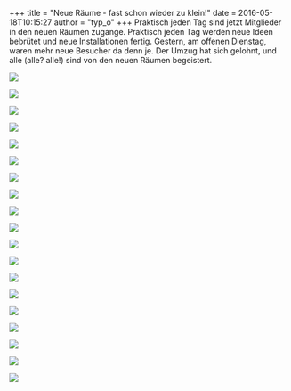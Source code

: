 +++
title = "Neue Räume - fast schon wieder zu klein!"
date = 2016-05-18T10:15:27
author = "typ_o"
+++
Praktisch jeden Tag sind jetzt Mitglieder in den neuen Räumen zugange.
Praktisch jeden Tag werden neue Ideen bebrütet und neue Installationen
fertig. Gestern, am offenen Dienstag, waren mehr neue Besucher da denn
je. Der Umzug hat sich gelohnt, und alle (alle? alle\!) sind von den
neuen Räumen begeistert.  
  
[![](https://flipdot.org/blog/uploads/000_0.serendipityThumb.jpg)](https://flipdot.org/blog/uploads/000_0.jpg)  
  
[![](https://flipdot.org/blog/uploads/000_1.serendipityThumb.jpg)](https://flipdot.org/blog/uploads/000_1.jpg)  
  
[![](https://flipdot.org/blog/uploads/001_0.serendipityThumb.jpg)](https://flipdot.org/blog/uploads/001_0.jpg)  
  
[![](https://flipdot.org/blog/uploads/002_0.serendipityThumb.jpg)](https://flipdot.org/blog/uploads/002_0.jpg)  
  
[![](https://flipdot.org/blog/uploads/002_1.serendipityThumb.jpg)](https://flipdot.org/blog/uploads/002_1.jpg)  
  
[![](https://flipdot.org/blog/uploads/004_0.serendipityThumb.jpg)](https://flipdot.org/blog/uploads/004_0.jpg)  
  
[![](https://flipdot.org/blog/uploads/005_0.serendipityThumb.jpg)](https://flipdot.org/blog/uploads/005_0.jpg)  
  
[![](https://flipdot.org/blog/uploads/008_0.serendipityThumb.jpg)](https://flipdot.org/blog/uploads/008_0.jpg)  
  
[![](https://flipdot.org/blog/uploads/008_1.serendipityThumb.jpg)](https://flipdot.org/blog/uploads/008_1.jpg)  
  
[![](https://flipdot.org/blog/uploads/009_0.serendipityThumb.jpg)](https://flipdot.org/blog/uploads/009_0.jpg)  
  
[![](https://flipdot.org/blog/uploads/010_0.serendipityThumb.jpg)](https://flipdot.org/blog/uploads/010_0.jpg)  
  
[![](https://flipdot.org/blog/uploads/011_0.serendipityThumb.jpg)](https://flipdot.org/blog/uploads/011_0.jpg)  
  
[![](https://flipdot.org/blog/uploads/012_0.serendipityThumb.jpg)](https://flipdot.org/blog/uploads/012_0.jpg)  
  
[![](https://flipdot.org/blog/uploads/013_0.serendipityThumb.jpg)](https://flipdot.org/blog/uploads/013_0.jpg)  
  
[![](https://flipdot.org/blog/uploads/014_0.serendipityThumb.jpg)](https://flipdot.org/blog/uploads/014_0.jpg)  
  
[![](https://flipdot.org/blog/uploads/015_0.serendipityThumb.jpg)](https://flipdot.org/blog/uploads/015_0.jpg)  
  
[![](https://flipdot.org/blog/uploads/017_0.serendipityThumb.jpg)](https://flipdot.org/blog/uploads/017_0.jpg)  
  
[![](https://flipdot.org/blog/uploads/018_0.serendipityThumb.jpg)](https://flipdot.org/blog/uploads/018_0.jpg)  
  
[![](https://flipdot.org/blog/uploads/019_0.serendipityThumb.jpg)](https://flipdot.org/blog/uploads/019_0.jpg)
